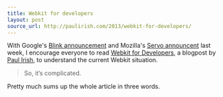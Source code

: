 ```yaml
---
title: Webkit for developers
layout: post
source_url: http://paulirish.com/2013/webkit-for-developers/
---
```

With Google's [Blink announcement][blink_announcement] and Mozilla's [Servo announcent][servo_announcement] last week, I encourage everyone to read [Webkit for Developers][webkit_for_developers], a blogpost by [Paul Irish][paul_irish], to understand the current Webkit situation.

> So, it’s complicated.

Pretty much sums up the whole article in three words.

[blink_announcement]: http://blog.chromium.org/2013/04/blink-rendering-engine-for-chromium.html
[servo_announcement]: http://blog.mozilla.org/blog/2013/04/03/mozilla-and-samsung-collaborate-on-next-generation-web-browser-engine/
[webkit_for_developers]: http://paulirish.com/2013/webkit-for-developers/
[paul_irish]: http://twitter.com/paul_irish/